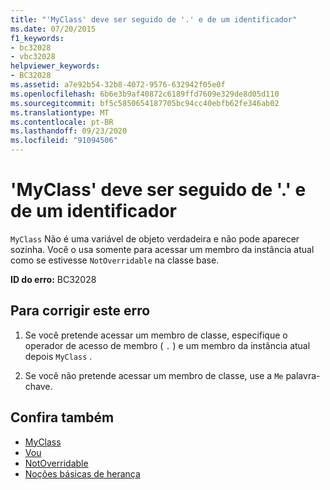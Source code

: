 ```yaml
---
title: "'MyClass' deve ser seguido de '.' e de um identificador"
ms.date: 07/20/2015
f1_keywords:
- bc32028
- vbc32028
helpviewer_keywords:
- BC32028
ms.assetid: a7e92b54-32b8-4072-9576-632942f05e0f
ms.openlocfilehash: 6b6e3b9af40872c6189ffd7609e329de8d05d110
ms.sourcegitcommit: bf5c5850654187705bc94cc40ebfb62fe346ab02
ms.translationtype: MT
ms.contentlocale: pt-BR
ms.lasthandoff: 09/23/2020
ms.locfileid: "91094506"
---
```

# <a name="myclass-must-be-followed-by--and-an-identifier"></a>'MyClass' deve ser seguido de '.' e de um identificador

`MyClass` Não é uma variável de objeto verdadeira e não pode aparecer sozinha. Você o usa somente para acessar um membro da instância atual como se estivesse `NotOverridable` na classe base.  
  
 **ID do erro:** BC32028  
  
## <a name="to-correct-this-error"></a>Para corrigir este erro  
  
1. Se você pretende acessar um membro de classe, especifique o operador de acesso de membro ( `.` ) e um membro da instância atual depois `MyClass` .  
  
2. Se você não pretende acessar um membro de classe, use a `Me` palavra-chave.  
  
## <a name="see-also"></a>Confira também

- [MyClass](../programming-guide/program-structure/me-my-mybase-and-myclass.md#myclass)
- [Vou](../programming-guide/program-structure/me-my-mybase-and-myclass.md#me)
- [NotOverridable](../language-reference/modifiers/notoverridable.md)
- [Noções básicas de herança](../programming-guide/language-features/objects-and-classes/inheritance-basics.md)
